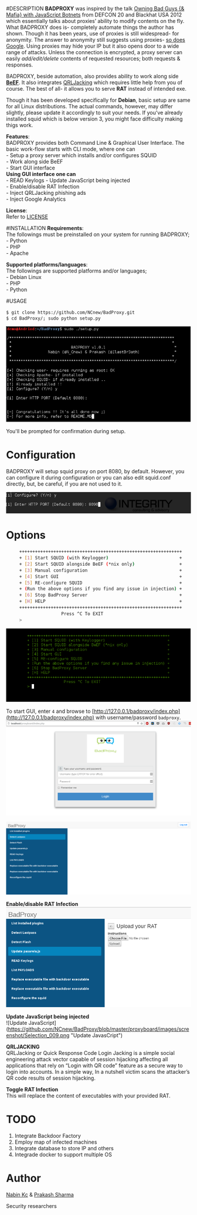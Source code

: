 #DESCRIPTION
**BADPROXY** was inspired by the talk [Owning Bad Guys {& Mafia} with JavaScript Botnets](https://media.blackhat.com/bh-us-12/Briefings/Alonso/BH_US_12_Alonso_Owning_Bad_Guys_WP.pdf) from DEFCON 20 and Blackhat USA 2012 which essentially talks about proxies’ ability to modify contents on the fly. What BADPROXY does is- completely automate things the author has shown. Though it has been years, use of proxies is still widespread- for anonymity. The answer to anonymity still suggests using proxies- [so does Google](https://lmgify.com?q=how+to+become+anonymous). Using proxies may hide your IP but it also opens door to a wide range of attacks. Unless the connection is encrypted, a proxy server can easily *add/edit/delete* contents of requested resources; both requests & responses.

BADPROXY, beside automation, also provides ability to work along side [**BeEF**](https://github.com/beefproject/beef). It also integrates [QRLJacking](https://www.owasp.org/index.php/Qrljacking) which requires little help from you of course. The best of all- it allows you to serve **RAT** instead of intended exe.

Though it has been developed specifically for **Debian**, basic setup are same for all Linux distributions. The actual commands, however, may differ slightly, please update it accordingly to suit your needs. If you've already installed squid which is below version 3, you might face difficulty making thigs work.

**Features**:  
BADPROXY provides both Command Line & Graphical User Interface. The basic work-flow starts with CLI mode, where one can  
\- Setup a proxy server which installs and/or configures SQUID  
\- Work along side BeEF  
\- Start GUI interface  
**Using GUI interface one can**  
\- READ Keylogs
\- Update JavaScript being injected  
\- Enable/disable RAT Infection  
\- Inject QRLJacking phishing ads  
\- Inject Google Analytics  


**License**:  
Refer to [LICENSE](license)


#INSTALLATION
**Requirements**:  
The followings must be preinstalled on your system for running BADPROXY;  
\- Python  
\- PHP  
\- Apache  


**Supported platforms/languages**:  
The followings are supported platforms and/or languages;  
\- Debian Linux  
\- PHP  
\- Python  


#USAGE
```
$ git clone https://github.com/NCnew/BadProxy.git
$ cd BadProxy/; sudo python setup.py
```
![Install](https://github.com/NCnew/BadProxy/blob/master/proxyboard/images/screenshot/Selection_001.png "Install")

You'll be prompted for confirmation during setup.

# Configuration    
BADPROXY will setup squid proxy on port 8080, by default. However, you can configure it during configuration or you can also edit squid.conf directly, but, be careful, if you are not used to it.

 ![Configure](https://github.com/NCnew/BadProxy/blob/master/proxyboard/images/screenshot/Selection_002.png "Configure")


# Options
```bash
	 ++++++++++++++++++++++++++++++++++++++++++++++++++++++++++++++
	 + [1] Start SQUID (with Keylogger)                           +
	 + [2] Start SQUID alongside BeEF (*nix only)                 +
	 + [3] Manual configuration                                   +
	 + [4] Start GUI                                              +
	 + [5] RE-configure SQUID                                     +
	 + (Run the above options if you find any issue in injection) +
	 + [6] Stop BadProxy Server                                   +
	 + [H] HELP                                                   +
	 ++++++++++++++++++++++++++++++++++++++++++++++++++++++++++++++
                  	 Press ^C To EXIT  
	 >
```
![Start GUI](https://github.com/NCnew/BadProxy/blob/master/proxyboard/images/screenshot/Selection_005.png "Start GUI")

To start GUI, enter `4` and browse to [http://127.0.0.1/badproxy/index.php](http://127.0.0.1/badproxy/index.php) with username/password `badproxy`.
![Login](https://github.com/NCnew/BadProxy/blob/master/proxyboard/images/screenshot/Selection_006.png "Login")

![Features](https://github.com/NCnew/BadProxy/blob/master/proxyboard/images/screenshot/Selection_007.png "Features")

**Enable/disable RAT Infection**    
  ![Toggle RAT Infection](https://github.com/NCnew/BadProxy/blob/master/proxyboard/images/screenshot/Selection_008.png "Toggle RAT Infection")

**Update JavaScript being injected**    
  ![Update JavaScript] (https://github.com/NCnew/BadProxy/blob/master/proxyboard/images/screenshot/Selection_009.png "Update JavasCript")

**QRLJACKING**  
QRLJacking or Quick Response Code Login Jacking is a simple social engineering attack vector capable of session hijacking affecting all applications that rely on “Login with QR code” feature as a secure way to login into accounts. In a simple way, In a nutshell victim scans the attacker’s QR code results of session hijacking.

**Toggle RAT Infection**    
This will replace the content of executables with your provided RAT.

# TODO
1. Integrate Backdoor Factory
2. Employ map of infected machines
3. Integrate database to store IP and others
4. Integrade docker to support multiple OS

# Author

[Nabin Kc](@CNew) &
[Prakash Sharma](@1lastBr3ath)

Security researchers
